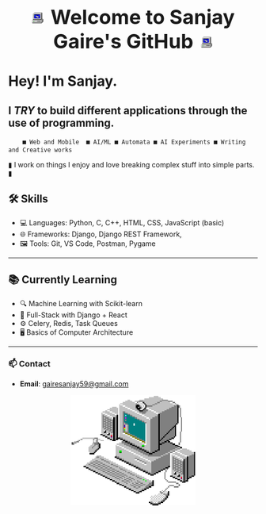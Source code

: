 <p align="center">
  <img src="mcomp.gif" width="5%">
  <span style="font-size: 40px; font-weight: bold; margin: 0 10px;">Welcome to Sanjay Gaire's GitHub</span>
  <img src="mcomp.gif" width="5%">
</p>


# Hey! I'm Sanjay.
## I ***TRY*** to build different applications through the use of programming.


        ■ Web and Mobile  ■ AI/ML ■ Automata ■ AI Experiments ■ Writing and Creative works



▮ I work on things I enjoy and love breaking complex stuff into simple parts. ▮ 


## 🛠️ Skills

- 💻 Languages: Python, C, C++, HTML, CSS, JavaScript (basic)
- 🌐 Frameworks: Django, Django REST Framework,
- 🖼️ Tools: Git, VS Code, Postman, Pygame


---

## 📚 Currently Learning

- 🔍 Machine Learning with Scikit-learn
- 🧱 Full-Stack with Django + React
- ⚙️ Celery, Redis, Task Queues
- 🖥️ Basics of Computer Architecture
---

### 📫 Contact
- **Email**: gairesanjay59@gmail.com  

<p align="center">
  <img src="comp.gif" width="50%" alt="Welcome Animation" />
</p>
